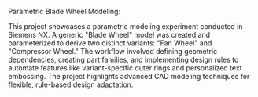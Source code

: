 Parametric Blade Wheel Modeling:

 This project showcases a parametric modeling experiment conducted in Siemens NX. A generic "Blade Wheel" model was created and parameterized to derive two distinct variants: "Fan Wheel" and "Compressor Wheel." The workflow involved defining geometric dependencies, creating part families, and implementing design rules to automate features like variant-specific outer rings and personalized text embossing. The project highlights advanced CAD modeling techniques for flexible, rule-based design adaptation.

